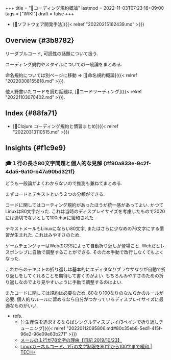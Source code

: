 +++
title = "📝コーディング規約概論"
lastmod = 2022-11-03T07:23:16+09:00
tags = ["WIKI"]
draft = false
+++

-   [📂ソフトウェア開発手法]({{< relref "20220215162439.md" >}})


## Overview {#3b8782}

リーダブルコード, 可読性の話題について扱う.

コーディング規約やスタイルについての一般論をまとめる.

命名規約については別ページに移動 => [📝命名規約概論]({{< relref "20220308155618.md" >}}).

他人野書いたコードを読む話題は, [📝コードリーディング]({{< relref "20221103070402.md" >}}).


## Index {#88fa71}

-   [📝Clojure コーディング規約と慣習まとめ]({{< relref "20220313110515.md" >}})


## Insights {#f1c9e9}


### 🎓１行の長さ80文字問題と個人的な見解 {#f90a833e-9c2f-4da5-9a10-b47a90bd321f}

どうも一般論がよくわからないので推測も兼ねてまとめる.

まずコードとテキストという２つの分類ができる.

コードに関してはコーティング規約があったほうが統一感があってよい. かつてLinuxは80文字だった. これは当時のディスプレイサイズを考慮したもので2020には適切でないとして100charに緩和された.

テキストメールもLinuxにならい80文字, またはさらに少なめの76文字にする慣習が生まれた. これはみやすさのため.

ゲームチェンジャーはWebのCSSによって自動折り返しが登場こと. Webだとレスポンシブに自動で調整することができる. そのため手動で改行しなくてもよくなった.

これからのテキストの折り返しは基本的にエディタなりブラウザなりが自動で折り返しをしてくれることを期待して書くのがよい. もちろんみやすさのための折り返しなのでより見やすいように手動で調整するのはよい.

またコードに関しては規約は必要なため, 80なり100なりのなんらかのルールが必要. 個人的なルールに留めるなら自分がつかっているディスプレイサイズに最適なものがいい.

-   refs.
    -   [💡生産性を追求するならばシングルディスプレイ/3ペインで折り返しチューニング]({{< relref "20220112095806.md#80c35eb8-5ed1-415f-96e2-96e09e63b271" >}})
    -   [メールの１行が78文字の理由【日記 2019/10/23】](https://www.wizforest.com/diary/191023.html)
    -   [Linuxカーネルコード、1行の文字制限を80字から100字まで緩和 | TECH+](https://news.mynavi.jp/techplus/article/20200602-1047066/)
